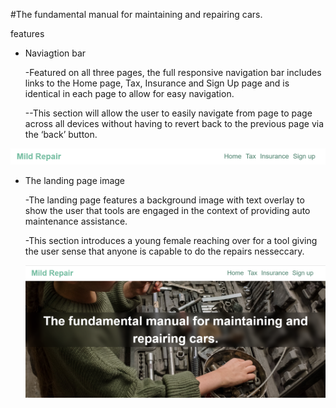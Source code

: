 #The fundamental manual for maintaining and repairing cars.

features

* Naviagtion bar

    -Featured on all three pages, the full responsive navigation bar includes links to the Home page, Tax, Insurance and Sign Up page and is identical in each page to allow for easy navigation.

    --This section will allow the user to easily navigate from page to page across all devices without having to revert back to the previous page via the ‘back’ button.
    
![A image of my header section](assets/images/header-screenshot.png)

* The landing page image

    -The landing page features a background image with text overlay to show the user that tools are engaged in the context of providing auto maintenance assistance.

    -This section introduces a young female reaching over for a tool giving the user sense that anyone is capable to do the repairs nesseccary.

    ![A image of my header section](assets/images/landing-page.PNG)



